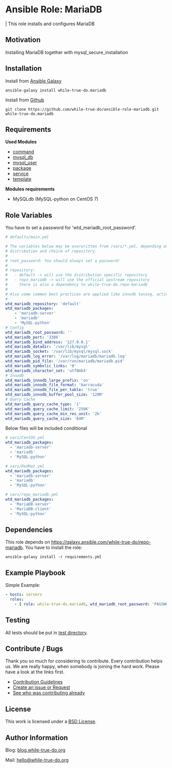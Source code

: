 # Ansible Role: MariaDB 
| This role installs and configures MariaDB

## Motivation

Installing MariaDB together with mysql_secure_installation

## Installation
Install from [Ansible Galaxy](https://galaxy.ansible.com/while-true-do.mariadb)

```
ansible-galaxy install while-true-do.mariadb
```

Install from [Github](https://github.com/while-true-do/ansible-role-mariadb)

```
git clone https://github.com/while-true-do/ansible-role-mariadb.git while-true-do.mariadb
```

## Requirements

**Used Modules**

-   [command](http://docs.ansible.com/ansible/latest/command_module.html)
-   [mysql_db](http://docs.ansible.com/ansible/latest/mysql_db_module.html)
-   [mysql_user](http://docs.ansible.com/ansible/latest/mysql_user_module.html)
-   [package](http://docs.ansible.com/ansible/latest/package_module.html)
-   [service](http://docs.ansible.com/ansible/latest/service_module.html)
-   [template](http://docs.ansible.com/ansible/latest/template_module.html)

**Modules requirements**
-   MySQLdb (MySQL-python on CentOS 7)

## Role Variables

You have to set a password for 'wtd_mariadb_root_password'.

```yaml
# defaults/main.yml

# The variables below may be overwritten from /vars/*.yml, depending on your
# distribution and choice of repository.
#
# root_password: You should always set a password!
# 
# repository:
#   - default -> will use the distribution specific repository
#   - repo_mariadb -> will use the official upstream repository
#     there is also a dependency to while-true-do.repo-mariadb
#
# Also some common best practices are applied like innodb tuning, activating query cache and setting default charset to utf8m4
# 
wtd_mariadb_repository: 'default'
wtd_mariadb_packages:
    - 'mariadb-server'
    - 'mariadb'
    - 'MySQL-python'
# Config
wtd_mariadb_root_password: ''
wtd_mariadb_port: '3306'
wtd_mariadb_bind_address: '127.0.0.1'
wtd_mariadb_datadir: '/var/lib/mysql'
wtd_mariadb_socket: '/var/lib/mysql/mysql.sock'
wtd_mariadb_log_error: '/var/log/mariadb/mariadb.log'
wtd_mariadb_pid_file: '/var/run/mariadb/mariadb.pid'
wtd_mariadb_symbolic_links: '0'
wtd_mariadb_character_set: 'utf8mb4'
# Innodb
wtd_mariadb_innodb_large_prefix: 'on'
wtd_mariadb_innodb_file_format: 'barracuda'
wtd_mariadb_innodb_file_per_table: 'true'
wtd_mariadb_innodb_buffer_pool_size: '128M'
# Query Cache
wtd_mariadb_query_cache_type: '1'
wtd_mariadb_query_cache_limit: '256K'
wtd_mariadb_query_cache_min_res_unit: '2k'
wtd_mariadb_query_cache_size: '64M'
```

Below files will be included conditional

```yaml
# vars/CentOS.yml
wtd_mariadb_packages:
  - 'mariadb-server'
  - 'mariadb'
  - 'MySQL-python'
```

```yaml
# vars/RedHat.yml
wtd_mariadb_packages:
  - 'mariadb-server'
  - 'mariadb'
  - 'MySQL-python'
```

```yaml
# vars/repo_mariadb.yml
wtd_mariadb_packages:
  - 'MariaDB-server'
  - 'MariaDB-client'
  - 'MySQL-python'

```

## Dependencies

This role depends on <https://galaxy.ansible.com/while-true-do/repo-mariadb>. You have to install the role:

```
ansible-galaxy install -r requirements.yml
```

## Example Playbook
Simple Example:

```yaml
- hosts: servers 
  roles:
    - { role: while-true-do.mariadb, wtd_mariadb_root_password: 'PASSWORD' }
```

## Testing
All tests should be put in [test directory](./tests/).

## Contribute / Bugs

Thank you so much for considering to contribute. Every contribution helps us.
We are really happy, when somebody is joining the hard work. Please have a look 
at the links first.

-   [Contribution Guidelines](./docs/CONTRIBUTING.md)
-   [Create an issue or Request](https://github.com/while-true-do/ansible-role-mariadb/issues)
-   [See who was contributing already](https://github.com/while-true-do/ansible-role-mariadb/graphs/contributors)

## License
This work is licensed under a [BSD License](https://opensource.org/licenses/BSD-3-Clause).

## Author Information

Blog: [blog.while-true-do.org](https://blog.while-true-do.org)

Mail: [hello@while-true-do.org](mailto:hello@while-true-do.org)
